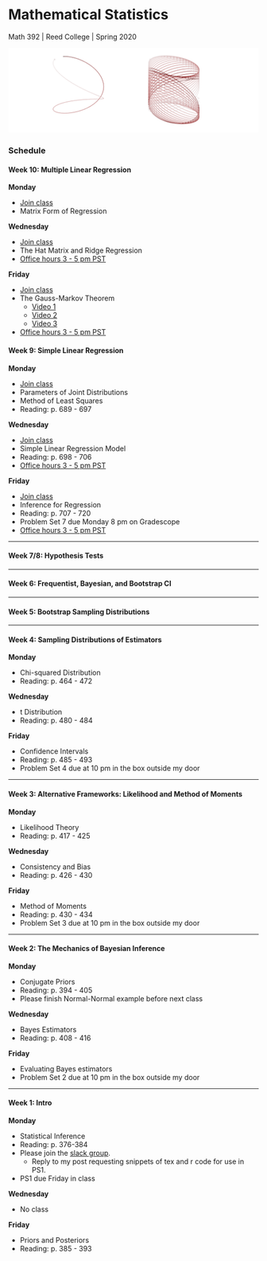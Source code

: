 # Mathematical Statistics
Math 392 | Reed College | Spring 2020

![](figs/mcmc.png)

### Schedule

#### Week 10: Multiple Linear Regression

**Monday**
- [Join class](https://zoom.us/j/232169858)
- Matrix Form of Regression

**Wednesday**
- [Join class](https://zoom.us/j/232169858)
- The Hat Matrix and Ridge Regression
- [Office hours 3 - 5 pm PST](https://zoom.us/j/759760558)

**Friday**
- [Join class](https://zoom.us/j/232169858)
- The Gauss-Markov Theorem
    - [Video 1](https://zoom.us/rec/share/_-54Dfbt72NIXo3u9VHRWoQrO6O1eaa8gCcd_PoFn04Cw8irTjjIeUPW8IvRslfi?startTime=1586537701000)
    - [Video 2](https://zoom.us/rec/share/_-54Dfbt72NIXo3u9VHRWoQrO6O1eaa8gCcd_PoFn04Cw8irTjjIeUPW8IvRslfi?startTime=1586538157000)
    - [Video 3](https://zoom.us/rec/share/_-54Dfbt72NIXo3u9VHRWoQrO6O1eaa8gCcd_PoFn04Cw8irTjjIeUPW8IvRslfi?startTime=1586538421000)
- [Office hours 3 - 5 pm PST](https://zoom.us/j/759760558)


#### Week 9: Simple Linear Regression

**Monday**
- [Join class](https://zoom.us/j/232169858)
- Parameters of Joint Distributions
- Method of Least Squares
- Reading: p. 689 - 697

**Wednesday**
- [Join class](https://zoom.us/232169858)
- Simple Linear Regression Model
- Reading: p. 698 - 706
- [Office hours 3 - 5 pm PST](https://zoom.us/j/759760558)

**Friday**
- [Join class](https://zoom.us/232169858)
- Inference for Regression
- Reading: p. 707 - 720
- Problem Set 7 due Monday 8 pm on Gradescope
- [Office hours 3 - 5 pm PST](https://zoom.us/j/759760558)


* * *

#### Week 7/8: Hypothesis Tests

* * *

#### Week 6: Frequentist, Bayesian, and Bootstrap CI

* * * 

#### Week 5: Bootstrap Sampling Distributions

* * *

#### Week 4: Sampling Distributions of Estimators

**Monday**
- Chi-squared Distribution
- Reading: p. 464 - 472

**Wednesday**
- t Distribution
- Reading: p. 480 - 484

**Friday**
- Confidence Intervals
- Reading: p. 485 - 493
- Problem Set 4 due at 10 pm in the box outside my door


* * *

#### Week 3: Alternative Frameworks: Likelihood and Method of Moments

**Monday**
- Likelihood Theory
- Reading: p. 417 - 425

**Wednesday**
- Consistency and Bias
- Reading: p. 426 - 430

**Friday**
- Method of Moments
- Reading: p. 430 - 434
- Problem Set 3 due at 10 pm in the box outside my door

* * *

#### Week 2: The Mechanics of Bayesian Inference

**Monday**
- Conjugate Priors
- Reading: p. 394 - 405
- Please finish Normal-Normal example before next class

**Wednesday**
- Bayes Estimators
- Reading: p. 408 - 416

**Friday**
- Evaluating Bayes estimators
- Problem Set 2 due at 10 pm in the box outside my door


* * *

#### Week 1: Intro

**Monday**
- Statistical Inference
- Reading: p. 376-384
- Please join the [slack group](https://join.slack.com/t/reed-stats-ds/shared_invite/enQtOTEwMDQyODkzNjUwLTM1MWNjZjQ5NTA5ZmMyMmQ4ZjhhYTk1Y2ZkMDE0NjRlZDBhMmE4OTg4OWJjNWUzNTFlOGIzYjE5NjA0ZmM0YzM).
    - Reply to my post requesting snippets of tex and r code for use in PS1.
- PS1 due Friday in class

**Wednesday**
- No class

**Friday**
- Priors and Posteriors
- Reading: p. 385 - 393


<!-- notes for later: 8 ways to estimate rho http://www-bcf.usc.edu/~lototsky/MATH408/SampleCorrCoef.pdf -->
<!-- notes for later: t-test paper -->
<!-- notes for later: bayesian model selection -->
<!-- notes for later: michael's bayes paper -->
